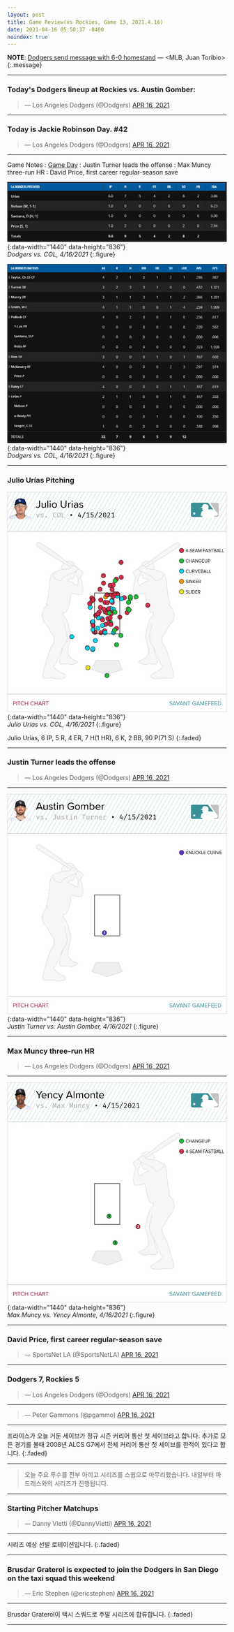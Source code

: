 ```yaml
---
layout: post
title: Game Review(vs Rockies, Game 13, 2021.4.16)
date: 2021-04-16 05:50:37 -0400
noindex: true
---
```


**NOTE**: [Dodgers send message with 6-0 homestand](https://www.mlb.com/dodgers/news/dodgers-rally-to-sweep-rockies) &mdash; <MLB, Juan Toribio>
{:.message}

---

### Today's Dodgers lineup at Rockies vs. Austin Gomber:
<script async src="//platform.twitter.com/widgets.js" charset="utf-8"></script>
<blockquote class="twitter-tweet" data-lang="en">
  &mdash; Los Angeles Dodgers (@Dodgers)
  <a href="https://twitter.com/Dodgers/status/1382856284563644416">APR 16, 2021</a>
</blockquote>

---

### Today is Jackie Robinson Day. #42
<script async src="//platform.twitter.com/widgets.js" charset="utf-8"></script>
<blockquote class="twitter-tweet" data-lang="en">
  &mdash; Los Angeles Dodgers (@Dodgers)
  <a href="https://twitter.com/Dodgers/status/1382834296180727808">APR 16, 2021</a>
</blockquote>

---

Game Notes
: [Game Day](https://www.mlb.com/gameday/rockies-vs-dodgers/2021/04/15/634547#game_state=final,game_tab=box,game=634547)
: Justin Turner leads the offense
: Max Muncy three-run HR
: David Price, first career regular-season save

![20210416b](/image/dodgers/20210416/20210416b.PNG){:data-width="1440" data-height="836"}   
*Dodgers vs. COL, 4/16/2021*
{:.figure}

![20210416a](/image/dodgers/20210416/20210416a.PNG){:data-width="1440" data-height="836"}   
*Dodgers vs. COL, 4/16/2021*
{:.figure}

---

### Julio Urías Pitching
![Julio Urías](/image/dodgers/20210416/0654940f-f2b5-426b-ade7-359d69532b69.png){:data-width="1440" data-height="836"}   
*Julio Urías vs. COL, 4/16/2021*
{:.figure}

Julio Urías, 6 IP, 5 R, 4 ER, 7 H(1 HR), 6 K, 2 BB, 90 P(71 S)
{:.faded}

---

### Justin Turner leads the offense
<script async src="//platform.twitter.com/widgets.js" charset="utf-8"></script>
<blockquote class="twitter-tweet" data-lang="en">
  &mdash; Los Angeles Dodgers (@Dodgers)
  <a href="https://twitter.com/Dodgers/status/1382897438546030598">APR 16, 2021</a>
</blockquote>

---

![Justin Turner](/image/dodgers/20210416/87204809-0703-4234-abdc-4a15212ffa63.png){:data-width="1440" data-height="836"}   
*Justin Turner vs. Austin Gomber, 4/16/2021*
{:.figure}

---

### Max Muncy three-run HR
<script async src="//platform.twitter.com/widgets.js" charset="utf-8"></script>
<blockquote class="twitter-tweet" data-lang="en">
  &mdash; Los Angeles Dodgers (@Dodgers)
  <a href="https://twitter.com/Dodgers/status/1382915864815566851">APR 16, 2021</a>
</blockquote>

---

![Max Muncy](/image/dodgers/20210416/6da59f9e-7cff-47fe-9007-7c659f3e84e4.png){:data-width="1440" data-height="836"}   
*Max Muncy vs. Yency Almonte, 4/16/2021*
{:.figure}

---

### David Price, first career regular-season save
<script async src="//platform.twitter.com/widgets.js" charset="utf-8"></script>
<blockquote class="twitter-tweet" data-lang="en">
  &mdash; SportsNet LA (@SportsNetLA)
  <a href="https://twitter.com/SportsNetLA/status/1382930436947546116">APR 16, 2021</a>
</blockquote>

---

### Dodgers 7, Rockies 5
<script async src="//platform.twitter.com/widgets.js" charset="utf-8"></script>
<blockquote class="twitter-tweet" data-lang="en">
  &mdash; Los Angeles Dodgers (@Dodgers)
  <a href="https://twitter.com/Dodgers/status/1382925719190196226">APR 16, 2021</a>
</blockquote>

---

<script async src="//platform.twitter.com/widgets.js" charset="utf-8"></script>
<blockquote class="twitter-tweet" data-lang="en">
  &mdash; Peter Gammons (@pgammo)
  <a href="https://twitter.com/pgammo/status/1382954937370480642">APR 16, 2021</a>
</blockquote>

---

프라이스가 오늘 거둔 세이브가 정규 시즌 커리어 통산 첫 세이브라고 합니다. 추가로 모든 경기를 볼때 2008년 ALCS G7에서 전체 커리어 통산 첫 세이브를 한적이 있다고 합니다.
{:.faded}

---

> 오늘 주요 투수를 전부 아끼고 시리즈를 스윕으로 마무리했습니다. 내일부터 파드레스와의 시리즈가 진행됩니다.

---

### Starting Pitcher Matchups
<script async src="//platform.twitter.com/widgets.js" charset="utf-8"></script>
<blockquote class="twitter-tweet" data-lang="en">
  &mdash; Danny Vietti (@DannyVietti)
  <a href="https://twitter.com/DannyVietti/status/1383078381089030146">APR 16, 2021</a>
</blockquote>

---

시리즈 예상 선발 로테이션입니다.
{:.faded}

---

### Brusdar Graterol is expected to join the Dodgers in San Diego on the taxi squad this weekend
<script async src="//platform.twitter.com/widgets.js" charset="utf-8"></script>
<blockquote class="twitter-tweet" data-lang="en">
  &mdash; Eric Stephen (@ericstephen)
  <a href="https://twitter.com/ericstephen/status/1382932477107269637">APR 16, 2021</a>
</blockquote>

---

Brusdar Graterol이 택시 스쿼드로 주말 시리즈에 합류합니다.
{:.faded}

---
